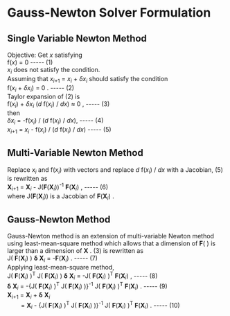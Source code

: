 # Gauss-Newton Solver Formulation
## Single Variable Newton Method
Objective: Get _x_ satisfying  
f(_x_) = 0 ----- (1)  
_x_<sub>_i_</sub> does not satisfy the condition.  
Assuming that _x_<sub>_i_+1</sub> = _x_<sub>_i_</sub> + _&delta;x_<sub>_i_</sub> should satisfy the
condition  
f(_x_<sub>_i_</sub> + _&delta;x_<sub>_i_</sub>) = 0 . ----- (2)  
Taylor expansion of (2) is  
f(_x_<sub>_i_</sub>) + _&delta;x_<sub>_i_</sub> (_d_ f(_x_<sub>_i_</sub>) / _dx_) &approx; 0 , ----- (3)  
then  
_&delta;x_<sub>_i_</sub> = -f(_x_<sub>_i_</sub>) / (_d_ f(_x_<sub>_i_</sub>) / _dx_), ----- (4)  
_x_<sub>_i_+1</sub> = _x_<sub>_i_</sub> - f(_x_<sub>_i_</sub>) / (_d_ f(_x_<sub>i</sub>) / _dx_) ----- (5)

## Multi-Variable Newton Method
Replace _x_<sub>_i_</sub> and f(_x_<sub>_i_</sub>) with vectors and replace _d_ f(_x_<sub>i</sub>) / _dx_
with a Jacobian, (5) is rewritten as  
__X__<sub>_i_+1</sub> = __X__<sub>_i_</sub> - J(__F__(__X__<sub>_i_</sub>))<sup>-1</sup> __F__(__X__<sub>_i_</sub>) ,
----- (6)  
where J(__F__(__X__<sub>_i_</sub>)) is a Jacobian of __F__(__X__<sub>_i_</sub>) .

## Gauss-Newton Method
Gauss-Newton method is an extension of multi-variable Newton method using least-mean-square method which allows
that a dimension of __F__( ) is larger than a dimension of __X__ . (3) is rewritten as  
J( __F__(__X__<sub>_i_</sub>) ) __&delta;__ __X__<sub>_i_</sub> = -__F__(__X__<sub>_i_</sub>) . ----- (7)  
Applying least-mean-square method,  
J( __F__(__X__<sub>_i_</sub>) )<sup>T</sup> J( __F__(__X__<sub>_i_</sub>) ) __&delta;__ __X__<sub>_i_</sub> =
-J( __F__(__X__<sub>_i_</sub>) )<sup>T</sup> __F__(__X__<sub>_i_</sub>) , ----- (8)  
__&delta;__ __X__<sub>_i_</sub> =
-{J( __F__(__X__<sub>_i_</sub>) )<sup>T</sup> J( __F__(__X__<sub>_i_</sub>) )}<sup>-1</sup>
J( __F__(__X__<sub>_i_</sub>) )<sup>T</sup> __F__(__X__<sub>_i_</sub>) . ----- (9)  
__X__<sub>_i_+1</sub> = __X__<sub>_i_</sub> + __&delta;__ __X__<sub>_i_</sub>  
&nbsp; &nbsp; &nbsp;&nbsp;&nbsp;  = __X__<sub>_i_</sub> -
{J( __F__(__X__<sub>_i_</sub>) )<sup>T</sup> J( __F__(__X__<sub>_i_</sub>) )}<sup>-1</sup>
J( __F__(__X__<sub>_i_</sub>) )<sup>T</sup> __F__(__X__<sub>_i_</sub>) . ----- (10)  